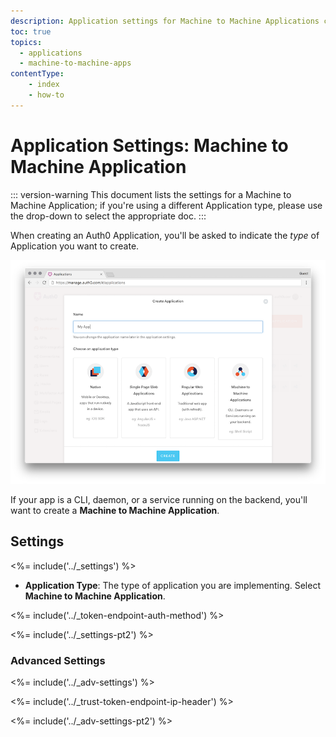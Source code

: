 ```yaml
---
description: Application settings for Machine to Machine Applications configured in Auth0
toc: true
topics:
  - applications
  - machine-to-machine-apps
contentType: 
    - index
    - how-to
---
```


# Application Settings: Machine to Machine Application

::: version-warning
This document lists the settings for a Machine to Machine Application; if you're using a different Application type, please use the drop-down to select the appropriate doc.
:::

When creating an Auth0 Application, you'll be asked to indicate the *type* of Application you want to create. 

![Window for selecting application type](/media/articles/clients/create-clients.png)

If your app is a CLI, daemon, or a service running on the backend, you'll want to create a **Machine to Machine Application**.

## Settings

<%= include('../_settings') %>

- **Application Type**: The type of application you are implementing. Select **Machine to Machine Application**.

<%= include('../_token-endpoint-auth-method') %>

<%= include('../_settings-pt2') %>

### Advanced Settings

<%= include('../_adv-settings') %>

<%= include('../_trust-token-endpoint-ip-header') %>

<%= include('../_adv-settings-pt2') %>
